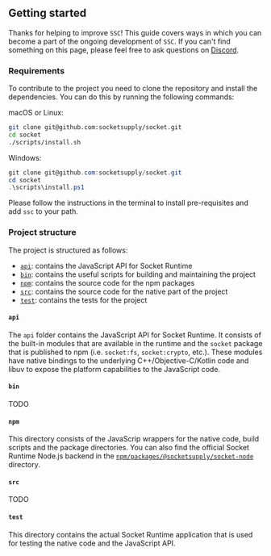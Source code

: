 ## Getting started
Thanks for helping to improve `SSC`! This guide covers ways in which you can become a part of the ongoing development of `SSC`. If you can't find something on this page, please feel free to ask questions on [Discord](https://discord.com/invite/YPV32gKCsH).  

### Requirements

To contribute to the project you need to clone the repository and install the dependencies. You can do this by running the following commands:

macOS or Linux:
```bash
git clone git@github.com:socketsupply/socket.git
cd socket
./scripts/install.sh
```

Windows:
```powershell
git clone git@github.com:socketsupply/socket.git
cd socket
.\scripts\install.ps1
```

Please follow the instructions in the terminal to install pre-requisites and add `ssc` to your path.

### Project structure

The project is structured as follows:
- [`api`](api/): contains the JavaScript API for Socket Runtime
- [`bin`](bin/): contains the useful scripts for building and maintaining the project
- [`npm`](npm/): contains the source code for the npm packages
- [`src`](src/): contains the source code for the native part of the project
- [`test`](test/): contains the tests for the project

#### `api`

The `api` folder contains the JavaScript API for Socket Runtime. It consists of the built-in modules that are available in the runtime and the `socket` package that is published to npm (i.e. `socket:fs`, `socket:crypto`, etc.).
These modules have native bindings to the underlying C++/Objective-C/Kotlin code and libuv to expose the platform
capabilities to the JavaScript code.

#### `bin`

TODO

#### `npm`

This directory consists of the JavaScrip wrappers for the native code, build scripts and the package directories.
You can also find the official Socket Runtime Node.js backend in the
[`npm/packages/@socketsupply/socket-node`](npm/packages/%40socketsupply/socket-node/) directory.

#### `src`

TODO

#### `test`

This directory contains the actual Socket Runtime application that is used for testing the native code and the JavaScript API.
